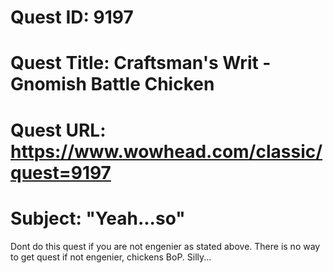 # Quest ID: 9197
# Quest Title: Craftsman's Writ - Gnomish Battle Chicken
# Quest URL: https://www.wowhead.com/classic/quest=9197
# Subject: "Yeah...so"
Dont do this quest if you are not engenier as stated above. There is no way to get quest if not engenier, chickens BoP. Silly...